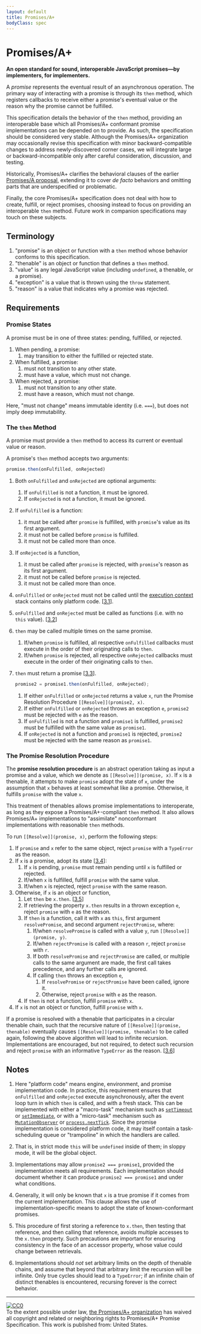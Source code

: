 ```yaml
---
layout: default
title: Promises/A+
bodyClass: spec
---
```

# Promises/A+

**An open standard for sound, interoperable JavaScript promises&mdash;by implementers, for implementers.**

A *promise* represents the eventual result of an asynchronous operation. The primary way of interacting with a promise is through its `then` method, which registers callbacks to receive either a promise's eventual value or the reason why the promise cannot be fulfilled.

This specification details the behavior of the `then` method, providing an interoperable base which all Promises/A+ conformant promise implementations can be depended on to provide. As such, the specification should be considered very stable. Although the Promises/A+ organization may occasionally revise this specification with minor backward-compatible changes to address newly-discovered corner cases, we will integrate large or backward-incompatible only after careful consideration, discussion, and testing.

Historically, Promises/A+ clarifies the behavioral clauses of the earlier [Promises/A proposal](http://wiki.commonjs.org/wiki/Promises/A), extending it to cover *de facto* behaviors and omitting parts that are underspecified or problematic.

Finally, the core Promises/A+ specification does not deal with how to create, fulfill, or reject promises, choosing instead to focus on providing an interoperable `then` method. Future work in companion specifications may touch on these subjects.

## Terminology

1. "promise" is an object or function with a `then` method whose behavior conforms to this specification.
1. "thenable" is an object or function that defines a `then` method.
1. "value" is any legal JavaScript value (including `undefined`, a thenable, or a promise).
1. "exception" is a value that is thrown using the `throw` statement.
1. "reason" is a value that indicates why a promise was rejected.

## Requirements

### Promise States

A promise must be in one of three states: pending, fulfilled, or rejected.

1. When pending, a promise:
    1. may transition to either the fulfilled or rejected state.
1. When fulfilled, a promise:
    1. must not transition to any other state.
    1. must have a value, which must not change.
1. When rejected, a promise:
    1. must not transition to any other state.
    1. must have a reason, which must not change.

Here, "must not change" means immutable identity (i.e. `===`), but does not imply deep immutability.

### The `then` Method

A promise must provide a `then` method to access its current or eventual value or reason.

A promise's `then` method accepts two arguments:

```js
promise.then(onFulfilled, onRejected)
```

1. Both `onFulfilled` and `onRejected` are optional arguments:
    1. If `onFulfilled` is not a function, it must be ignored.
    1. If `onRejected` is not a function, it must be ignored.
1. If `onFulfilled` is a function:
    1. it must be called after `promise` is fulfilled, with `promise`'s value as its first argument.
    1. it must not be called before `promise` is fulfilled.
    1. it must not be called more than once.
1. If `onRejected` is a function,
    1. it must be called after `promise` is rejected, with `promise`'s reason as its first argument.
    1. it must not be called before `promise` is rejected.
    1. it must not be called more than once.
1. `onFulfilled` or `onRejected` must not be called until the [execution context](http://es5.github.io/#x10.3) stack contains only platform code. [[3.1](#notes)].
1. `onFulfilled` and `onRejected` must be called as functions (i.e. with no `this` value). [[3.2](#notes)]
1. `then` may be called multiple times on the same promise.
    1. If/when `promise` is fulfilled, all respective `onFulfilled` callbacks must execute in the order of their originating calls to `then`.
    1. If/when `promise` is rejected, all respective `onRejected` callbacks must execute in the order of their originating calls to `then`.
1. `then` must return a promise [[3.3](#notes)].

    ```js
    promise2 = promise1.then(onFulfilled, onRejected);
    ```

    1. If either `onFulfilled` or `onRejected` returns a value `x`, run the Promise Resolution Procedure `[[Resolve]](promise2, x)`.
    1. If either `onFulfilled` or `onRejected` throws an exception `e`, `promise2` must be rejected with `e` as the reason.
    1. If `onFulfilled` is not a function and `promise1` is fulfilled, `promise2` must be fulfilled with the same value as `promise1`.
    1. If `onRejected` is not a function and `promise1` is rejected, `promise2` must be rejected with the same reason as `promise1`.

### The Promise Resolution Procedure

The **promise resolution procedure** is an abstract operation taking as input a promise and a value, which we denote as `[[Resolve]](promise, x)`. If `x` is a thenable, it attempts to make `promise` adopt the state of `x`, under the assumption that `x` behaves at least somewhat like a promise. Otherwise, it fulfills `promise` with the value `x`.

This treatment of thenables allows promise implementations to interoperate, as long as they expose a Promises/A+-compliant `then` method. It also allows Promises/A+ implementations to "assimilate" nonconformant implementations with reasonable `then` methods.

To run `[[Resolve]](promise, x)`, perform the following steps:

1. If `promise` and `x` refer to the same object, reject `promise` with a `TypeError` as the reason.
1. If `x` is a promise, adopt its state [[3.4](#notes)]:
   1. If `x` is pending, `promise` must remain pending until `x` is fulfilled or rejected.
   1. If/when `x` is fulfilled, fulfill `promise` with the same value.
   1. If/when `x` is rejected, reject `promise` with the same reason.
1. Otherwise, if `x` is an object or function,
   1. Let `then` be `x.then`. [[3.5](#notes)]
   1. If retrieving the property `x.then` results in a thrown exception `e`, reject `promise` with `e` as the reason.
   1. If `then` is a function, call it with `x` as `this`, first argument `resolvePromise`, and second argument `rejectPromise`, where:
      1. If/when `resolvePromise` is called with a value `y`, run `[[Resolve]](promise, y)`.
      1. If/when `rejectPromise` is called with a reason `r`, reject `promise` with `r`.
      1. If both `resolvePromise` and `rejectPromise` are called, or multiple calls to the same argument are made, the first call takes precedence, and any further calls are ignored.
      1. If calling `then` throws an exception `e`,
         1. If `resolvePromise` or `rejectPromise` have been called, ignore it.
         1. Otherwise, reject `promise` with `e` as the reason.
   1. If `then` is not a function, fulfill `promise` with `x`.
1. If `x` is not an object or function, fulfill `promise` with `x`.

If a promise is resolved with a thenable that participates in a circular thenable chain, such that the recursive nature of `[[Resolve]](promise, thenable)` eventually causes `[[Resolve]](promise, thenable)` to be called again, following the above algorithm will lead to infinite recursion. Implementations are encouraged, but not required, to detect such recursion and reject `promise` with an informative `TypeError` as the reason. [[3.6](#notes)]

## Notes

1. Here "platform code" means engine, environment, and promise implementation code. In practice, this requirement ensures that `onFulfilled` and `onRejected` execute asynchronously, after the event loop turn in which `then` is called, and with a fresh stack. This can be implemented with either a "macro-task" mechanism such as [`setTimeout`](http://www.whatwg.org/specs/web-apps/current-work/multipage/timers.html#timers) or [`setImmediate`](https://dvcs.w3.org/hg/webperf/raw-file/tip/specs/setImmediate/Overview.html#processingmodel), or with a "micro-task" mechanism such as [`MutationObserver`](http://dom.spec.whatwg.org/#interface-mutationobserver) or [`process.nextTick`](http://nodejs.org/api/process.html#process_process_nexttick_callback). Since the promise implementation is considered platform code, it may itself contain a task-scheduling queue or "trampoline" in which the handlers are called.

1. That is, in strict mode `this` will be `undefined` inside of them; in sloppy mode, it will be the global object.

1. Implementations may allow `promise2 === promise1`, provided the implementation meets all requirements. Each implementation should document whether it can produce `promise2 === promise1` and under what conditions.

1. Generally, it will only be known that `x` is a true promise if it comes from the current implementation. This clause allows the use of implementation-specific means to adopt the state of known-conformant promises.

1. This procedure of first storing a reference to `x.then`, then testing that reference, and then calling that reference, avoids multiple accesses to the `x.then` property. Such precautions are important for ensuring consistency in the face of an accessor property, whose value could change between retrievals.

1. Implementations should *not* set arbitrary limits on the depth of thenable chains, and assume that beyond that arbitrary limit the recursion will be infinite. Only true cycles should lead to a `TypeError`; if an infinite chain of distinct thenables is encountered, recursing forever is the correct behavior.

---

<p xmlns:dct="http://purl.org/dc/terms/" xmlns:vcard="http://www.w3.org/2001/vcard-rdf/3.0#">
  <a rel="license"
     href="http://creativecommons.org/publicdomain/zero/1.0/">
    <img src="http://i.creativecommons.org/p/zero/1.0/88x31.png" style="border-style: none;" alt="CC0" />
  </a>
  <br />
  To the extent possible under law,
  <a rel="dct:publisher"
     href="https://github.com/promises-aplus">
    <span property="dct:title">the Promises/A+ organization</span></a>
  has waived all copyright and related or neighboring rights to
  <span property="dct:title">Promises/A+ Promise Specification</span>.
This work is published from:
<span property="vcard:Country" datatype="dct:ISO3166"
      content="US" about="https://github.com/promises-aplus">
  United States</span>.
</p>
